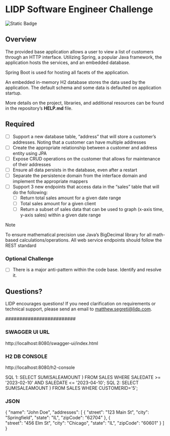 # LIDP Software Engineer Challenge
![Static Badge](https://img.shields.io/badge/v2-test)

## Overview
The provided base application allows a user to view a list of customers through an HTTP interface. Utilizing Spring, a popular Java framework, the application hosts the services, and an embedded database.

Spring Boot is used for hosting all facets of the application.

An embedded in-memory H2 database stores the data used by the application. The default schema and some data is defaulted on application startup.

More details on the project, libraries, and additional resources can be found in the repository’s **HELP.md** file.

## Required
- [ ] Support a new database table, “address” that will store a customer’s addresses. Noting that a customer can have multiple addresses
- [ ] Create the appropriate relationship between a customer and address entity using JPA
- [ ] Expose CRUD operations on the customer that allows for maintenance of their addresses
- [ ] Ensure all data persists in the database, even after a restart
- [ ] Separate the persistence domain from the interface domain and implement the appropriate mappers
- [ ] Support 3 new endpoints that access data in the “sales” table that will do the following:
    - [ ] Return total sales amount for a given date range
    - [ ] Total sales amount for a given client
    - [ ] Return a subset of sales data that can be used to graph (x-axis time, y-axis sales) within a given date range

> [!NOTE]
> To ensure mathematical precision use Java’s BigDecimal library for all math-based calculations/operations.
   All web service endpoints should follow the REST standard

### Optional Challenge
- [ ] There is a major anti-pattern within the code base. Identify and resolve it.

## Questions?
LIDP encourages questions! If you need clarification on requirements or technical support, please send an email to [matthew.segreti@lidp.com](mailto:matthew.segreti@lidp.com).

#########################

### SWAGGER UI URL
http://localhost:8080/swagger-ui/index.html

### H2 DB CONSOLE
http://localhost:8080/h2-console


SQL 1: SELECT SUM(SALEAMOUNT ) FROM SALES WHERE SALEDATE >= '2023-02-10'  AND SALEDATE <= '2023-04-10';
SQL 2: SELECT SUM(SALEAMOUNT ) FROM SALES WHERE CUSTOMERID='5';

### JSON

{
"name": "John Doe",
"addresses": [
{     "street": "123 Main St",
      "city": "Springfield",
      "state": "IL",
      "zipCode": "62704"
    },
    {      
      "street": "456 Elm St",
      "city": "Chicago",
      "state": "IL",
      "zipCode": "60601"
    }
]
}

